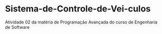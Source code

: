 # Sistema-de-Controle-de-Vei-culos
Atividade 02 da matéria de Programação Avançada do curso de Engenharia de Software

